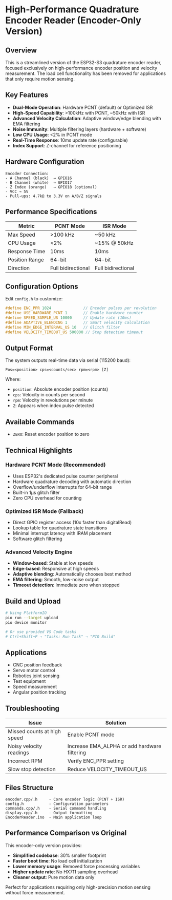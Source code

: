 # High-Performance Quadrature Encoder Reader (Encoder-Only Version)

## Overview
This is a streamlined version of the ESP32-S3 quadrature encoder reader, focused exclusively on high-performance encoder position and velocity measurement. The load cell functionality has been removed for applications that only require motion sensing.

## Key Features
- **Dual-Mode Operation**: Hardware PCNT (default) or Optimized ISR
- **High-Speed Capability**: >100kHz with PCNT, ~50kHz with ISR
- **Advanced Velocity Calculation**: Adaptive window/edge blending with EMA filtering
- **Noise Immunity**: Multiple filtering layers (hardware + software)
- **Low CPU Usage**: <2% in PCNT mode
- **Real-Time Response**: 10ms update rate (configurable)
- **Index Support**: Z-channel for reference positioning

## Hardware Configuration
```
Encoder Connection:
- A Channel (black)  → GPIO16
- B Channel (white)  → GPIO17
- Z Index (orange)   → GPIO18 (optional)
- VCC → 5V
- Pull-ups: 4.7kΩ to 3.3V on A/B/Z signals
```

## Performance Specifications
| Metric | PCNT Mode | ISR Mode |
|--------|-----------|----------|
| Max Speed | >100 kHz | ~50 kHz |
| CPU Usage | <2% | ~15% @ 50kHz |
| Response Time | 10ms | 10ms |
| Position Range | 64-bit | 64-bit |
| Direction | Full bidirectional | Full bidirectional |

## Configuration Options
Edit `config.h` to customize:
```cpp
#define ENC_PPR 1024              // Encoder pulses per revolution
#define USE_HARDWARE_PCNT 1       // Enable hardware counter
#define SPEED_SAMPLE_US 10000     // Update rate (10ms)
#define ADAPTIVE_BLENDING 1       // Smart velocity calculation
#define MIN_EDGE_INTERVAL_US 10   // Glitch filter
#define VELOCITY_TIMEOUT_US 500000 // Stop detection timeout
```

## Output Format
The system outputs real-time data via serial (115200 baud):
```
Pos=<position> cps=<counts/sec> rpm=<rpm> [Z]
```

Where:
- `position`: Absolute encoder position (counts)
- `cps`: Velocity in counts per second
- `rpm`: Velocity in revolutions per minute
- `Z`: Appears when index pulse detected

## Available Commands
- `ZERO`: Reset encoder position to zero

## Technical Highlights

### Hardware PCNT Mode (Recommended)
- Uses ESP32's dedicated pulse counter peripheral
- Hardware quadrature decoding with automatic direction
- Overflow/underflow interrupts for 64-bit range
- Built-in 1μs glitch filter
- Zero CPU overhead for counting

### Optimized ISR Mode (Fallback)
- Direct GPIO register access (10x faster than digitalRead)
- Lookup table for quadrature state transitions
- Minimal interrupt latency with IRAM placement
- Software glitch filtering

### Advanced Velocity Engine
- **Window-based**: Stable at low speeds
- **Edge-based**: Responsive at high speeds  
- **Adaptive blending**: Automatically chooses best method
- **EMA filtering**: Smooth, low-noise output
- **Timeout detection**: Immediate zero when stopped

## Build and Upload
```bash
# Using PlatformIO
pio run --target upload
pio device monitor

# Or use provided VS Code tasks
# Ctrl+Shift+P → "Tasks: Run Task" → "PIO Build"
```

## Applications
- CNC position feedback
- Servo motor control
- Robotics joint sensing
- Test equipment
- Speed measurement
- Angular position tracking

## Troubleshooting
| Issue | Solution |
|-------|----------|
| Missed counts at high speed | Enable PCNT mode |
| Noisy velocity readings | Increase EMA_ALPHA or add hardware filtering |
| Incorrect RPM | Verify ENC_PPR setting |
| Slow stop detection | Reduce VELOCITY_TIMEOUT_US |

## Files Structure
```
encoder.cpp/.h     - Core encoder logic (PCNT + ISR)
config.h           - Configuration parameters  
commands.cpp/.h    - Serial command handling
display.cpp/.h     - Output formatting
EncoderReader.ino  - Main application loop
```

## Performance Comparison vs Original
This encoder-only version provides:
- **Simplified codebase**: 30% smaller footprint
- **Faster boot time**: No load cell initialization
- **Lower memory usage**: Removed force processing variables
- **Higher update rate**: No HX711 sampling overhead
- **Cleaner output**: Pure motion data only

Perfect for applications requiring only high-precision motion sensing without force measurement.
